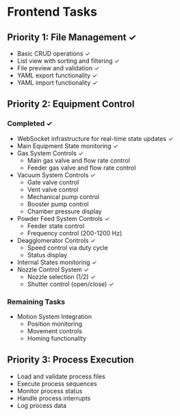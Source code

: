# Frontend Tasks

## Priority 1: File Management ✓

- Basic CRUD operations ✓
- List view with sorting and filtering ✓
- File preview and validation ✓
- YAML export functionality ✓
- YAML import functionality ✓

## Priority 2: Equipment Control

### Completed ✓


- WebSocket infrastructure for real-time state updates ✓
- Main Equipment State monitoring ✓
- Gas System Controls ✓
    - Main gas valve and flow rate control
    - Feeder gas valve and flow rate control
- Vacuum System Controls ✓
    - Gate valve control
    - Vent valve control
    - Mechanical pump control
    - Booster pump control
    - Chamber pressure display
- Powder Feed System Controls ✓
    - Feeder state control
    - Frequency control (200-1200 Hz)
- Deagglomerator Controls ✓
    - Speed control via duty cycle
    - Status display
- Internal States monitoring ✓
- Nozzle Control System ✓
    - Nozzle selection (1/2) ✓
    - Shutter control (open/close) ✓

### Remaining Tasks

- Motion System Integration
    - Position monitoring
    - Movement controls
    - Homing functionality

## Priority 3: Process Execution

- Load and validate process files
- Execute process sequences
- Monitor process status
- Handle process interrupts
- Log process data

